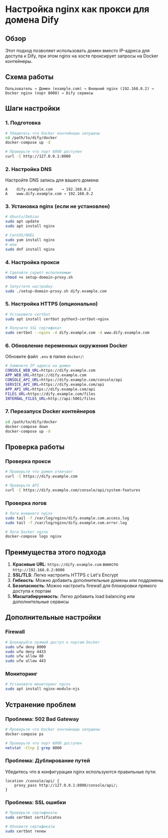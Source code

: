 # Настройка nginx как прокси для домена Dify

## Обзор
Этот подход позволяет использовать домен вместо IP-адреса для доступа к Dify, при этом nginx на хосте проксирует запросы на Docker контейнеры.

## Схема работы
```
Пользователь → Домен (example.com) → Внешний nginx (192.168.0.2) → Docker nginx (порт 8000) → Dify сервисы
```

## Шаги настройки

### 1. Подготовка
```bash
# Убедитесь что Docker контейнеры запущены
cd /path/to/dify/docker
docker-compose up -d

# Проверьте что порт 8000 доступен
curl -I http://127.0.0.1:8000
```

### 2. Настройка DNS
Настройте DNS запись для вашего домена:
```
A    dify.example.com    → 192.168.0.2
A    www.dify.example.com → 192.168.0.2
```

### 3. Установка nginx (если не установлен)
```bash
# Ubuntu/Debian
sudo apt update
sudo apt install nginx

# CentOS/RHEL
sudo yum install nginx
# или
sudo dnf install nginx
```

### 4. Настройка прокси
```bash
# Сделайте скрипт исполняемым
chmod +x setup-domain-proxy.sh

# Запустите настройку
sudo ./setup-domain-proxy.sh dify.example.com
```

### 5. Настройка HTTPS (опционально)
```bash
# Установите certbot
sudo apt install certbot python3-certbot-nginx

# Получите SSL сертификат
sudo certbot --nginx -d dify.example.com -d www.dify.example.com
```

### 6. Обновление переменных окружения Docker
Обновите файл `.env` в папке `docker/`:

```bash
# Замените IP адреса на домен
CONSOLE_WEB_URL=https://dify.example.com
APP_WEB_URL=https://dify.example.com
CONSOLE_API_URL=https://dify.example.com/console/api
SERVICE_API_URL=https://dify.example.com/api
APP_API_URL=https://dify.example.com/api
FILES_URL=https://dify.example.com/files
INTERNAL_FILES_URL=http://api:5001/files
```

### 7. Перезапуск Docker контейнеров
```bash
cd /path/to/dify/docker
docker-compose down
docker-compose up -d
```

## Проверка работы

### Проверка прокси
```bash
# Проверьте что домен отвечает
curl -I https://dify.example.com

# Проверьте API
curl -I https://dify.example.com/console/api/system-features
```

### Проверка логов
```bash
# Логи внешнего nginx
sudo tail -f /var/log/nginx/dify.example.com.access.log
sudo tail -f /var/log/nginx/dify.example.com.error.log

# Логи Docker nginx
docker-compose logs nginx
```

## Преимущества этого подхода

1. **Красивые URL**: `https://dify.example.com` вместо `http://192.168.0.2:8000`
2. **SSL/TLS**: Легко настроить HTTPS с Let's Encrypt
3. **Гибкость**: Можно добавить дополнительные домены или поддомены
4. **Безопасность**: Можно настроить firewall для блокировки прямого доступа к портам
5. **Масштабируемость**: Легко добавить load balancing или дополнительные сервисы

## Дополнительные настройки

### Firewall
```bash
# Блокируйте прямой доступ к портам Docker
sudo ufw deny 8000
sudo ufw deny 4433
sudo ufw allow 80
sudo ufw allow 443
```

### Мониторинг
```bash
# Установите мониторинг nginx
sudo apt install nginx-module-njs
```

## Устранение проблем

### Проблема: 502 Bad Gateway
```bash
# Проверьте что Docker контейнеры запущены
docker-compose ps

# Проверьте что порт 8000 доступен
netstat -tlnp | grep 8000
```

### Проблема: Дублирование путей
Убедитесь что в конфигурации nginx используются правильные пути:
```nginx
location /console/api/ {
    proxy_pass http://127.0.0.1:8000/console/api/;
}
```

### Проблема: SSL ошибки
```bash
# Проверьте сертификаты
sudo certbot certificates

# Обновите сертификаты
sudo certbot renew
```
